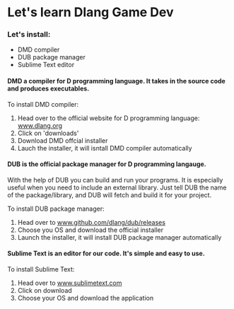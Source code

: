 # Let's learn Dlang Game Dev

### Let's install:
- DMD compiler
- DUB package manager
- Sublime Text editor

#### DMD a compiler for D programming language. It takes in the source code and produces executables. 

To install DMD compiler:
1. Head over to the official website for
	D programming language: www.dlang.org
2. Click on 'downloads'
3. Download DMD offcial installer
4. Lauch the installer, it will isntall DMD compiler automatically

#### DUB is the official package manager for D programming langauge.
With the help of DUB you can build and run your programs. It is especially
useful when you need to include an external library. Just tell DUB 
the name of the package/library, and DUB will fetch and build it for your 
project.

To install DUB package manager:
1. Head over to www.github.com/dlang/dub/releases
2. Choose you OS and download the official installer
3. Launch the installer, it will install DUB package manager automatically

#### Sublime Text is an editor for our code. It's simple and easy to use.

To install Sublime Text:
1. Head over to www.sublimetext.com
2. Click on download
3. Choose your OS and download the application
